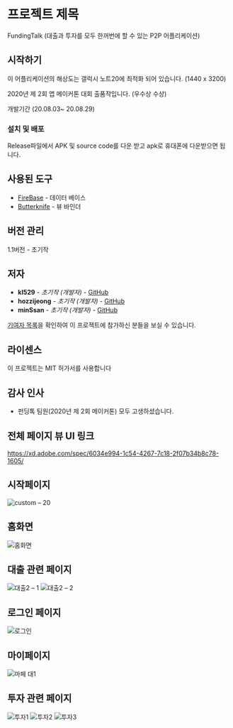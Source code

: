 # 프로젝트 제목

FundingTalk (대출과 투자를 모두 한꺼번에 할 수 있는 P2P 어플리케이션)

## 시작하기

이 어플리케이션의 해상도는 갤럭시 노트20에 최적화 되어 있습니다. (1440 x 3200)

2020년 제 2회 앱 메이커톤 대회 출품작입니다. (우수상 수상)

개발기간 (20.08.03~ 20.08.29)

### 설치 및 배포

Release파일에서 APK 및 source code를 다운 받고 apk로 휴대폰에 다운받으면 됩니다.

## 사용된 도구

* [FireBase](https://firebase.google.com/?hl=ko) - 데이터 베이스
* [Butterknife](https://github.com/JakeWharton/butterknife) - 뷰 바인더

## 버전 관리

1.1버전 - 초기작

## 저자

* **kl529** - *초기작 (개발자)* - [GitHub](https://github.com/kl529)
* **hozzijeong** - *초기작 (개발자)* - [GitHub](https://github.com/hozzijeong)
* **minSsan** - *초기작 (개발자)* - [GitHub](https://github.com/minSsan)


[기여자 목록](https://github.com/your/project/contributors)을 확인하여 이 프로젝트에 참가하신 분들을 보실 수 있습니다.

## 라이센스

이 프로젝트는 MIT 허가서를 사용합니다

## 감사 인사

* 펀딩톡 팀원(2020년 제 2회 메이커톤) 모두 고생하셨습니다.


## 전체 페이지 뷰 UI 링크
https://xd.adobe.com/spec/6034e994-1c54-4267-7c18-2f07b34b8c78-1605/

## 시작페이지

![custom – 20](https://user-images.githubusercontent.com/17926024/91626732-ce3ed780-e9ec-11ea-81b3-874170adbe22.png)

## 홈화면

![홈화면](https://user-images.githubusercontent.com/17926024/91626773-0e05bf00-e9ed-11ea-98a5-5728f294d936.png)

## 대출 관련 페이지

![대출2 – 1](https://user-images.githubusercontent.com/17926024/91626740-d860d600-e9ec-11ea-90b0-3ff3a0b2befe.png)
![대출2 – 2](https://user-images.githubusercontent.com/17926024/91626742-db5bc680-e9ec-11ea-98cf-ab6a2131bd33.png)

## 로그인 페이지

![로그인](https://user-images.githubusercontent.com/17926024/91626749-e44c9800-e9ec-11ea-996f-252f4a13cbcd.png)

## 마이페이지

![마페 대1](https://user-images.githubusercontent.com/17926024/91626751-e878b580-e9ec-11ea-8ad4-f14011d4f08e.png)

## 투자 관련 페이지

![투자1](https://user-images.githubusercontent.com/17926024/91626763-fcbcb280-e9ec-11ea-99e6-a1bf467b3951.png)
![투자2](https://user-images.githubusercontent.com/17926024/91626765-fe867600-e9ec-11ea-880e-cbd8ddc306f9.png)
![투자3](https://user-images.githubusercontent.com/17926024/91626766-00503980-e9ed-11ea-8a1d-35b8d1ded0ca.png)




